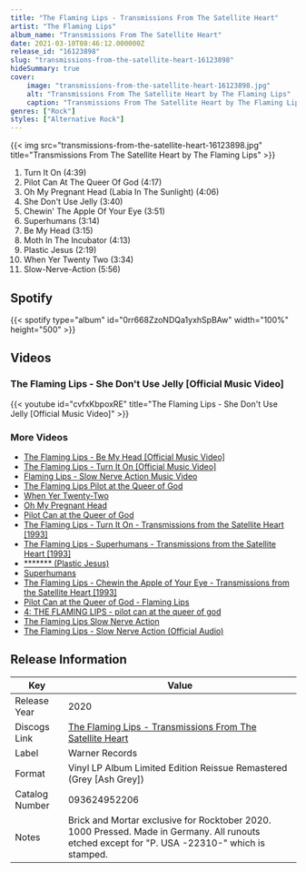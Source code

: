 ```yaml
---
title: "The Flaming Lips - Transmissions From The Satellite Heart"
artist: "The Flaming Lips"
album_name: "Transmissions From The Satellite Heart"
date: 2021-03-10T08:46:12.000000Z
release_id: "16123898"
slug: "transmissions-from-the-satellite-heart-16123898"
hideSummary: true
cover:
    image: "transmissions-from-the-satellite-heart-16123898.jpg"
    alt: "Transmissions From The Satellite Heart by The Flaming Lips"
    caption: "Transmissions From The Satellite Heart by The Flaming Lips"
genres: ["Rock"]
styles: ["Alternative Rock"]
---
```


{{< img src="transmissions-from-the-satellite-heart-16123898.jpg" title="Transmissions From The Satellite Heart by The Flaming Lips" >}}

<!-- section break -->

1. Turn It On (4:39)
2. Pilot Can At The Queer Of God (4:17)
3. Oh My Pregnant Head (Labia In The Sunlight) (4:06)
4. She Don't Use Jelly (3:40)
5. Chewin' The Apple Of Your Eye (3:51)
6. Superhumans (3:14)
7. Be My Head (3:15)
8. Moth In The Incubator (4:13)
9. Plastic Jesus (2:19)
10. When Yer Twenty Two (3:34)
11. Slow-Nerve-Action (5:56)

<!-- section break -->


## Spotify
{{< spotify type="album" id="0rr668ZzoNDQa1yxhSpBAw" width="100%" height="500" >}}



## Videos
### The Flaming Lips - She Don't Use Jelly [Official Music Video]
{{< youtube id="cvfxKbpoxRE" title="The Flaming Lips - She Don't Use Jelly [Official Music Video]" >}}<br>

### More Videos

- [The Flaming Lips - Be My Head [Official Music Video]](https://www.youtube.com/watch?v=6iwrnwSzbGM)
- [The Flaming Lips - Turn It On [Official Music Video]](https://www.youtube.com/watch?v=WHV2Txq342o)
- [Flaming Lips - Slow Nerve Action Music Video](https://www.youtube.com/watch?v=dAOL6iXZWRU)
- [The Flaming Lips Pilot at the Queer of God](https://www.youtube.com/watch?v=guCdR2jnkls)
- [When Yer Twenty-Two](https://www.youtube.com/watch?v=PkDqpwXHe3I)
- [Oh My Pregnant Head](https://www.youtube.com/watch?v=6tuQjskHh4s)
- [Pilot Can at the Queer of God](https://www.youtube.com/watch?v=anOaEWU18og)
- [The Flaming Lips - Turn It On - Transmissions from the Satellite Heart [1993]](https://www.youtube.com/watch?v=EDOPdJO9jhw)
- [The Flaming Lips - Superhumans - Transmissions from the Satellite Heart [1993]](https://www.youtube.com/watch?v=BCxy69NTyQM)
- [******* (Plastic Jesus)](https://www.youtube.com/watch?v=GmoljzSI6W8)
- [Superhumans](https://www.youtube.com/watch?v=X_Ygk4qGyt4)
- [The Flaming Lips - Chewin the Apple of Your Eye - Transmissions from the Satellite Heart [1993]](https://www.youtube.com/watch?v=TyZLQK1hmpA)
- [Pilot Can at the Queer of God - Flaming Lips](https://www.youtube.com/watch?v=EhNS5R1NUqc)
- [4: THE FLAMING LIPS - pilot can at the queer of god](https://www.youtube.com/watch?v=yawys9d72IY)
- [The Flaming Lips Slow Nerve Action](https://www.youtube.com/watch?v=woKyGavzW0Q)
- [The Flaming Lips - Slow Nerve Action (Official Audio)](https://www.youtube.com/watch?v=-nvbmsxYX-4)


## Release Information
|  Key           | Value                                                |
| ---------------| ---------------------------------------------------- |
| Release Year   | 2020                                   |
| Discogs Link   | [The Flaming Lips - Transmissions From The Satellite Heart](https://www.discogs.com/release/16123898-The-Flaming-Lips-Transmissions-From-The-Satellite-Heart) |
| Label          | Warner Records |
| Format         | Vinyl LP Album Limited Edition Reissue Remastered (Grey [Ash Grey]) |
| Catalog Number | 093624952206 |
| Notes | Brick and Mortar exclusive for Rocktober 2020. 1000 Pressed.  Made in Germany.  All runouts etched except for "P. USA -22310-" which is stamped. |